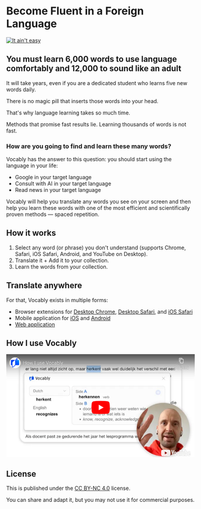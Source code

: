# Become Fluent in a Foreign Language

[![It ain't easy](https://img.shields.io/badge/Though,_it_is_not_easy-sorry-blue)](https://vocably.pro)

## You must learn 6,000 words to use language comfortably and 12,000 to sound like an adult

It will take years, even if you are a dedicated student who learns five new words daily.

There is no magic pill that inserts those words into your head.

That's why language learning takes so much time.

Methods that promise fast results lie. Learning thousands of words is not fast.

### How are you going to find and learn these many words?

Vocably has the answer to this question: you should start using the language in your life:

- Google in your target language
- Consult with AI in your target language
- Read news in your target language

Vocably will help you translate any words you see on your screen and then help you learn these words with one of the most efficient and scientifically proven methods — spaced repetition.

## How it works

1. Select any word (or phrase) you don't understand (supports Chrome, Safari, iOS Safari, Android, and YouTube on Desktop).
1. Translate it + Add it to your collection.
1. Learn the words from your collection.

## Translate anywhere

For that, Vocably exists in multiple forms:

- Browser extensions for [Desktop Chrome](https://chromewebstore.google.com/detail/vocably/baocigmmhhdemijfjnjdidbkfgpgogmb), [Desktop Safari](https://apps.apple.com/app/vocably-for-safari/id6464076425), and [iOS Safari](https://apps.apple.com/app/vocably-pro-language-cards/id1641258757)
- Mobile application for [iOS](https://apps.apple.com/app/vocably-pro-language-cards/id1641258757) and [Android](https://play.google.com/store/apps/details?id=com.vocablypro)
- [Web application](https://app.vocably.pro)

## How I use Vocably

[![How I use Vocably](assets/how-i-use-vocably.png?raw=true)](https://youtu.be/UwNog9yKCeA)

## License

This is published under the [CC BY-NC 4.0](https://creativecommons.org/licenses/by-nc/4.0/) license.

You can share and adapt it, but you may not use it for commercial purposes.
